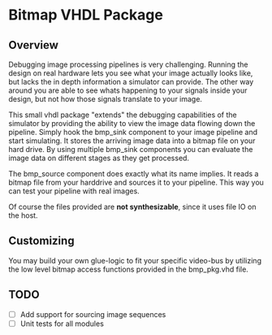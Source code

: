 # Bitmap VHDL Package


## Overview
Debugging image processing pipelines is very challenging.
Running the design on real hardware lets you see what your image actually looks like, but lacks the in depth information a simulator can provide. The other way around you are able to see whats happening to your signals inside your design, but not how those signals translate to your image.

This small vhdl package "extends" the debugging capabilities of the simulator by providing the ability to view the image data flowing down the pipeline.
Simply hook the bmp_sink component to your image pipeline and start simulating. It stores the arriving image data into a bitmap file on your hard drive. By using multiple bmp_sink components you can evaluate the image data on different stages as they get processed.

The bmp_source component does exactly what its name implies. It reads a bitmap file from your harddrive and sources it to your pipeline.
This way you can test your pipeline with real images.

Of course the files provided are **not synthesizable**, since it uses file IO on the host.

## Customizing
You may build your own glue-logic to fit your specific video-bus by utilizing the low level bitmap access functions provided in the bmp_pkg.vhd file.

## TODO
- [ ] Add support for sourcing image sequences
- [ ] Unit tests for all modules
